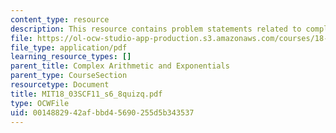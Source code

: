 ```yaml
---
content_type: resource
description: This resource contains problem statements related to complex exponentials.
file: https://ol-ocw-studio-app-production.s3.amazonaws.com/courses/18-03sc-differential-equations-fall-2011/0014882942afbbd45690255d5b343537_MIT18_03SCF11_s6_8quizq.pdf
file_type: application/pdf
learning_resource_types: []
parent_title: Complex Arithmetic and Exponentials
parent_type: CourseSection
resourcetype: Document
title: MIT18_03SCF11_s6_8quizq.pdf
type: OCWFile
uid: 00148829-42af-bbd4-5690-255d5b343537
---
```

